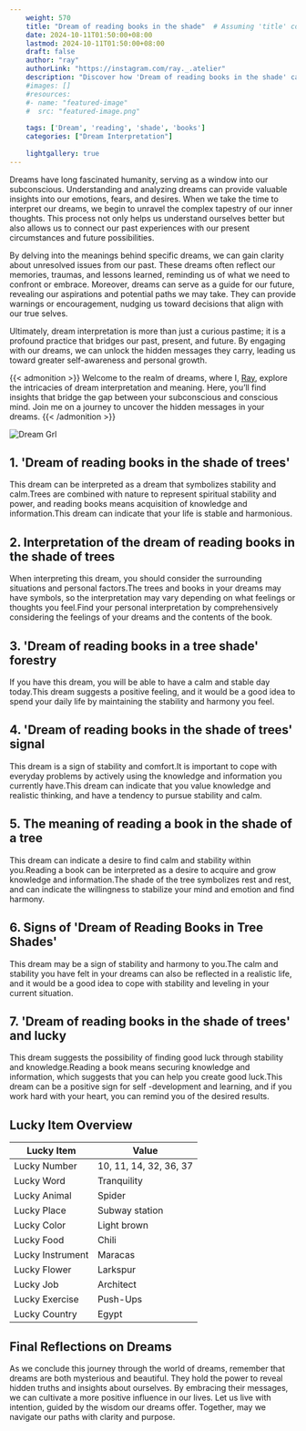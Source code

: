 ```yaml
---
    weight: 570
    title: "Dream of reading books in the shade"  # Assuming 'title' column exists
    date: 2024-10-11T01:50:00+08:00
    lastmod: 2024-10-11T01:50:00+08:00
    draft: false
    author: "ray"
    authorLink: "https://instagram.com/ray._.atelier"
    description: "Discover how 'Dream of reading books in the shade' can interpret your future and uncover its significant meanings in your life."
    #images: []
    #resources:
    #- name: "featured-image"
    #  src: "featured-image.png"
    
    tags: ['Dream', 'reading', 'shade', 'books']
    categories: ["Dream Interpretation"]
    
    lightgallery: true
---
```

    
Dreams have long fascinated humanity, serving as a window into our subconscious. Understanding and analyzing dreams can provide valuable insights into our emotions, fears, and desires. When we take the time to interpret our dreams, we begin to unravel the complex tapestry of our inner thoughts. This process not only helps us understand ourselves better but also allows us to connect our past experiences with our present circumstances and future possibilities.

By delving into the meanings behind specific dreams, we can gain clarity about unresolved issues from our past. These dreams often reflect our memories, traumas, and lessons learned, reminding us of what we need to confront or embrace. Moreover, dreams can serve as a guide for our future, revealing our aspirations and potential paths we may take. They can provide warnings or encouragement, nudging us toward decisions that align with our true selves.

Ultimately, dream interpretation is more than just a curious pastime; it is a profound practice that bridges our past, present, and future. By engaging with our dreams, we can unlock the hidden messages they carry, leading us toward greater self-awareness and personal growth.

{{< admonition >}}
Welcome to the realm of dreams, where I, [Ray](https://instagram.com/ray._.atelier), explore the intricacies of dream interpretation and meaning. Here, you’ll find insights that bridge the gap between your subconscious and conscious mind. Join me on a journey to uncover the hidden messages in your dreams.
{{< /admonition >}}

![Dream Grl](https://cdn.pixabay.com/photo/2017/11/02/03/35/gothic-2910057_1280.jpg "Dream Grl")

## 1. 'Dream of reading books in the shade of trees'
This dream can be interpreted as a dream that symbolizes stability and calm.Trees are combined with nature to represent spiritual stability and power, and reading books means acquisition of knowledge and information.This dream can indicate that your life is stable and harmonious.

## 2. Interpretation of the dream of reading books in the shade of trees
When interpreting this dream, you should consider the surrounding situations and personal factors.The trees and books in your dreams may have symbols, so the interpretation may vary depending on what feelings or thoughts you feel.Find your personal interpretation by comprehensively considering the feelings of your dreams and the contents of the book.

## 3. 'Dream of reading books in a tree shade' forestry
If you have this dream, you will be able to have a calm and stable day today.This dream suggests a positive feeling, and it would be a good idea to spend your daily life by maintaining the stability and harmony you feel.

## 4. 'Dream of reading books in the shade of trees' signal
This dream is a sign of stability and comfort.It is important to cope with everyday problems by actively using the knowledge and information you currently have.This dream can indicate that you value knowledge and realistic thinking, and have a tendency to pursue stability and calm.

## 5. The meaning of reading a book in the shade of a tree
This dream can indicate a desire to find calm and stability within you.Reading a book can be interpreted as a desire to acquire and grow knowledge and information.The shade of the tree symbolizes rest and rest, and can indicate the willingness to stabilize your mind and emotion and find harmony.

## 6. Signs of 'Dream of Reading Books in Tree Shades'
This dream may be a sign of stability and harmony to you.The calm and stability you have felt in your dreams can also be reflected in a realistic life, and it would be a good idea to cope with stability and leveling in your current situation.

## 7. 'Dream of reading books in the shade of trees' and lucky
This dream suggests the possibility of finding good luck through stability and knowledge.Reading a book means securing knowledge and information, which suggests that you can help you create good luck.This dream can be a positive sign for self -development and learning, and if you work hard with your heart, you can remind you of the desired results.

## Lucky Item Overview
| Lucky Item          | Value              |
|---------------|--------------------|
| Lucky Number        | 10, 11, 14, 32, 36, 37  |
| Lucky Word          | Tranquility |
| Lucky Animal        | Spider |
| Lucky Place         | Subway station     |
| Lucky Color         | Light brown     |
| Lucky Food          | Chili      |
| Lucky Instrument    | Maracas |
| Lucky Flower        | Larkspur    |
| Lucky Job           | Architect       |
| Lucky Exercise      | Push-Ups  |
| Lucky Country       | Egypt    |


##  Final Reflections on Dreams

As we conclude this journey through the world of dreams, remember that dreams are both mysterious and beautiful. They hold the power to reveal hidden truths and insights about ourselves. By embracing their messages, we can cultivate a more positive influence in our lives. Let us live with intention, guided by the wisdom our dreams offer. Together, may we navigate our paths with clarity and purpose.
